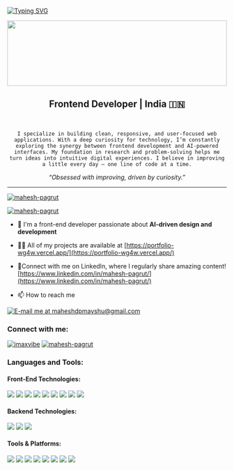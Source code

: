[![Typing SVG](https://readme-typing-svg.demolab.com?font=Quicksand&size=32&duration=2700&pause=1000&color=DAFFF7&center=true&vCenter=true&width=1024&height=100&lines=Hi%2C+I'm+Mahesh;Turning+Ideas+Into+Interfaces)](https://git.io/typing-svg)


<img src="https://raw.githubusercontent.com/matfantinel/matfantinel/master/waves.svg" width="100%" height="150">


<h2 align="center">Frontend Developer | India 🇮🇳</h2>
<br>


<p align="center">
  <code>I specialize in building clean, responsive, and user-focused web applications. With a deep curiosity for technology, I’m constantly exploring the synergy between frontend development and AI-powered interfaces. My foundation in research and problem-solving helps me turn ideas into intuitive digital experiences. I believe in improving a little every day — one line of code at a time.</code>
</p>

<p align="center"><i>“Obsessed with improving, driven by curiosity.”</i></p>

---
<p align="left">
  <a href="#"><img src="https://komarev.com/ghpvc/?username=mahesh-pagrut&label=Profile%20views&color=0e75b6&style=plastic" alt="mahesh-pagrut" /></a>
</p>

<p align="left"> 
  <a href="https://instagram.com/imaxvibe" target="blank">
    <img src="https://img.shields.io/badge/Follow-mahesh--pagrut-E4405F?logo=instagram&logoColor=white&style=for-the-badge" alt="mahesh-pagrut" />
  </a> 
</p>

- 🔭  I'm a front-end developer passionate about **AI-driven design and development**

- 👨‍💻 All of my projects are available at [https://portfolio-wg4w.vercel.app/](https://portfolio-wg4w.vercel.app/) 

- 📝Connect with me on LinkedIn, where I regularly share amazing content! [https://www.linkedin.com/in/mahesh-pagrut/](https://www.linkedin.com/in/mahesh-pagrut/)

- 📫 How to reach me 
<p>
  <a href="mailto:maheshdpmayshu@gmail.com" target="blank">
    <img src="https://img.shields.io/badge/Reach%20Me%20at-%E2%9D%97%20maheshdpmayshu%40gmail.com-9B59B6?style=for-the-badge&logo=gmail&logoColor=white" alt="E-mail me at maheshdpmayshu@gmail.com" />
  </a>
</p>

  
<h3>Connect with me:</h3>
<p>
  <a href="https://www.instagram.com/imaxvibe/" target="blank"><img src="https://img.shields.io/badge/Instagram-E4405F?style=for-the-badge&logo=instagram&logoColor=white" alt="imaxvibe" /></a>
  <a href="https://www.linkedin.com/in/mahesh-pagrut/" target="blank"><img src="https://img.shields.io/badge/LinkedIn-0077B5?style=for-the-badge&logo=linkedin&logoColor=white" alt="mahesh-pagrut" /></a>
</p>


<h3 align="left">Languages and Tools:</h3>

<h4 align="left">Front-End Technologies:</h4>
<p>
  <img src="https://img.shields.io/badge/HTML5-E34F26?style=for-the-badge&logo=html5&logoColor=white" />
  <img src="https://img.shields.io/badge/CSS3-1572B6?style=for-the-badge&logo=css3&logoColor=white" />
  <img src="https://img.shields.io/badge/Tailwind_CSS-38B2AC?style=for-the-badge&logo=tailwind-css&logoColor=white" />
  <img src="https://img.shields.io/badge/JavaScript-323330?style=for-the-badge&logo=javascript&logoColor=F7DF1E" />
  <img src="https://img.shields.io/badge/React-20232A?style=for-the-badge&logo=react&logoColor=61DAFB" />
  <img src="https://img.shields.io/badge/TypeScript-007ACC?style=for-the-badge&logo=typescript&logoColor=white" />
  <img src="https://img.shields.io/badge/Chakra_UI-319795?style=for-the-badge&logo=chakraui&logoColor=white" />
  <img src="https://img.shields.io/badge/Next.js-000000?style=for-the-badge&logo=nextdotjs&logoColor=white" />
  <img src="https://img.shields.io/badge/Redux-593D88?style=for-the-badge&logo=redux&logoColor=white" />
</p>

<h4 align="left">Backend Technologies:</h4>
<p>
  <img src="https://img.shields.io/badge/MySQL-4479A1?style=for-the-badge&logo=mysql&logoColor=white" />
  <img src="https://img.shields.io/badge/MongoDB-4EA94B?style=for-the-badge&logo=mongodb&logoColor=white" />
  <img src="https://img.shields.io/badge/Python-3776AB?style=for-the-badge&logo=python&logoColor=white" />
</p>

<h4 align="left">Tools & Platforms:</h4>
<p>
  <img src="https://img.shields.io/badge/React_Router-CA4245?style=for-the-badge&logo=react-router&logoColor=white" />
  <img src="https://img.shields.io/badge/Postman-FF6C37?style=for-the-badge&logo=Postman&logoColor=white" />
  <img src="https://img.shields.io/badge/Axios-671ddf?&style=for-the-badge&logo=axios&logoColor=white" />
  <img src="https://img.shields.io/badge/VS_Code-007ACC?style=for-the-badge&logo=visualstudiocode&logoColor=white" />
  <img src="https://img.shields.io/badge/Netlify-00C7B7?style=for-the-badge&logo=netlify&logoColor=white" />
  <img src="https://img.shields.io/badge/GitHub-100000?style=for-the-badge&logo=github&logoColor=white" />
  <img src="https://img.shields.io/badge/Vercel-000000?style=for-the-badge&logo=vercel&logoColor=white" />
  <img src="https://img.shields.io/badge/React_Query-FF4154?style=for-the-badge&logo=ReactQuery&logoColor=white" />
</p>

